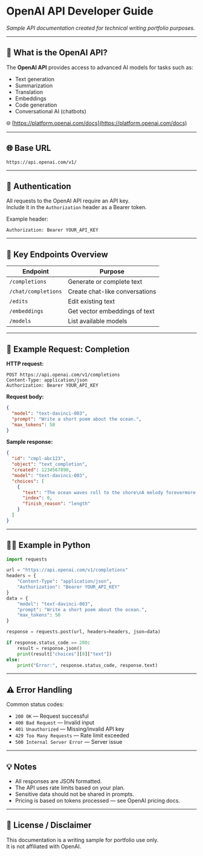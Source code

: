 # OpenAI API Developer Guide

*Sample API documentation created for technical writing portfolio purposes.*

---

## 📌 What is the OpenAI API?

The **OpenAI API** provides access to advanced AI models for tasks such as:
- Text generation
- Summarization
- Translation
- Embeddings
- Code generation
- Conversational AI (chatbots)

🌐 [https://platform.openai.com/docs](https://platform.openai.com/docs)

---

## 🌐 Base URL

```
https://api.openai.com/v1/
```

---

## 🔐 Authentication

All requests to the OpenAI API require an API key.  
Include it in the `Authorization` header as a Bearer token.

Example header:
```
Authorization: Bearer YOUR_API_KEY
```

---

## 📖 Key Endpoints Overview

| Endpoint             | Purpose                           |
|----------------------|-----------------------------------|
| `/completions`        | Generate or complete text         |
| `/chat/completions`   | Create chat-like conversations    |
| `/edits`              | Edit existing text                |
| `/embeddings`         | Get vector embeddings of text     |
| `/models`             | List available models             |

---

## 🚀 Example Request: Completion

**HTTP request:**
```http
POST https://api.openai.com/v1/completions
Content-Type: application/json
Authorization: Bearer YOUR_API_KEY
```

**Request body:**
```json
{
  "model": "text-davinci-003",
  "prompt": "Write a short poem about the ocean.",
  "max_tokens": 50
}
```

**Sample response:**
```json
{
  "id": "cmpl-abc123",
  "object": "text_completion",
  "created": 1234567890,
  "model": "text-davinci-003",
  "choices": [
    {
      "text": "The ocean waves roll to the shore\nA melody forevermore...",
      "index": 0,
      "finish_reason": "length"
    }
  ]
}
```

---

## 🧑‍💻 Example in Python

```python
import requests

url = "https://api.openai.com/v1/completions"
headers = {
    "Content-Type": "application/json",
    "Authorization": "Bearer YOUR_API_KEY"
}
data = {
    "model": "text-davinci-003",
    "prompt": "Write a short poem about the ocean.",
    "max_tokens": 50
}

response = requests.post(url, headers=headers, json=data)

if response.status_code == 200:
    result = response.json()
    print(result["choices"][0]["text"])
else:
    print("Error:", response.status_code, response.text)
```

---

## ⚠️ Error Handling

Common status codes:
- `200 OK` — Request successful  
- `400 Bad Request` — Invalid input  
- `401 Unauthorized` — Missing/invalid API key  
- `429 Too Many Requests` — Rate limit exceeded  
- `500 Internal Server Error` — Server issue  

---

## 💡 Notes

- All responses are JSON formatted.  
- The API uses rate limits based on your plan.  
- Sensitive data should not be shared in prompts.  
- Pricing is based on tokens processed — see OpenAI pricing docs.  

---

## 📄 License / Disclaimer

This documentation is a writing sample for portfolio use only.  
It is not affiliated with OpenAI.
